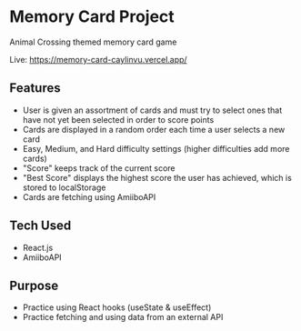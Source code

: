 # Memory Card Project
Animal Crossing themed memory card game

Live: https://memory-card-caylinvu.vercel.app/

## Features
  - User is given an assortment of cards and must try to select ones that have not yet been selected in order to score points
  - Cards are displayed in a random order each time a user selects a new card
  - Easy, Medium, and Hard difficulty settings (higher difficulties add more cards)
  - "Score" keeps track of the current score
  - "Best Score" displays the highest score the user has achieved, which is stored to localStorage
  - Cards are fetching using AmiiboAPI

## Tech Used
  - React.js
  - AmiiboAPI

## Purpose
  - Practice using React hooks (useState & useEffect)
  - Practice fetching and using data from an external API